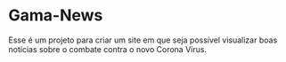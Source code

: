 # Gama-News
Esse é um projeto para criar um site em que seja possível visualizar boas notícias sobre o combate contra o novo Corona Vírus.
